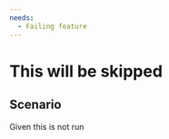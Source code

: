 ```yaml
---
needs:
  - Failing feature
---
```


<!-- This scenario will be skipped, if the dependency does not pass -->

# This will be skipped

## Scenario

Given this is not run
